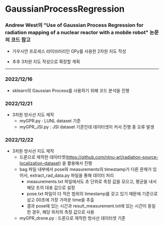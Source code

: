 
# GaussianProcessRegression
### Andrew West의 "Use of Gaussian Process Regression for radiation mapping of a nuclear reactor with a mobile robot" 논문의 코드 참고

- 가우시안 프로세스 라이브러리인 GPy를 사용한 2차원 지도 작성

- 추후 3차원 지도 작성으로 확장할 계획

-------------

### 2022/12/16
- sklearn의 Gaussian Process를 사용하기 위해 코드 분석을 진행

### 2022/12/21
- 3차원 방사선 지도 제작
  - myGPR.py : LUNL dataset 기준
  - myGPR_JSI.py : JSI dataset 기준인데 데이터셋이 커서 진행 중 오류 발생

### 2022/12/22
- 3차원 방사선 지도 제작
  - 드론으로 제작한 데이터셋(https://github.com/ntnu-arl/radiation-source-localization-dataset) 을 활용해서 진행
  - bag 파일 내부에서 pose와 measurements의 timestamp가 다른 문제가 있어서, extract_rad_data.py 파일을 통해 데이터 처리
    - measurements.txt 파일에서도 초 단위로 측정 값을 모으고, 평균을 내서 해당 초의 대표 값으로 설정
    - pose.txt 파일이 더 적은 범위의 timestamp를 갖고 있기 때문에 기준으로 삼고 00초에 가장 가까운 time을 추출
    - 결과 pose에 있는 시간과 result_measurement.txt에 있는 시간이 동일한 경우, 해당 위치의 측정 값으로 사용
  - myGPR_drone.py : 드론으로 제작한 방사선 데이터셋 기준
